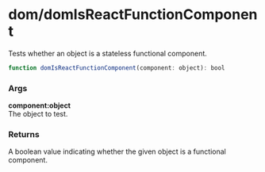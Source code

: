 dom/domIsReactFunctionComponent
===============================
Tests whether an object is a stateless functional component.

```js
function domIsReactFunctionComponent(component: object): bool
```

### Args

**component:object**  
The object to test.


### Returns
A boolean value indicating whether the given object is a functional component.